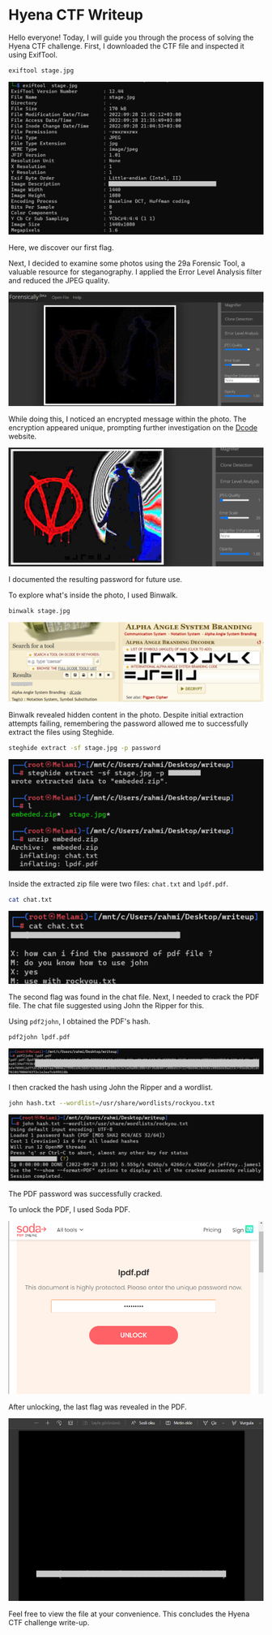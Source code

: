 # Hyena CTF Writeup

Hello everyone! Today, I will guide you through the process of solving the Hyena CTF challenge. First, I downloaded the CTF file and inspected it using ExifTool.

```bash
exiftool stage.jpg
```

![Step 1](https://github.com/mel4mi/hyena-steganography-Writeup/blob/main/1.ad%C4%B1m.jpg)

Here, we discover our first flag.

Next, I decided to examine some photos using the 29a Forensic Tool, a valuable resource for steganography. I applied the Error Level Analysis filter and reduced the JPEG quality.

![Step 2](https://github.com/mel4mi/hyena-steganography-Writeup/blob/main/2.ad%C4%B1m.png)

While doing this, I noticed an encrypted message within the photo. The encryption appeared unique, prompting further investigation on the [Dcode](https://www.dcode.fr/marquage-alpha-angle) website.

![Step 3](https://github.com/mel4mi/hyena-steganography-Writeup/blob/main/3.ad%C4%B1m.png)

I documented the resulting password for future use.

To explore what's inside the photo, I used Binwalk.

```bash
binwalk stage.jpg
```

![Step 4](https://github.com/mel4mi/hyena-steganography-Writeup/blob/main/4.ad%C4%B1m.png)

Binwalk revealed hidden content in the photo. Despite initial extraction attempts failing, remembering the password allowed me to successfully extract the files using Steghide.

```bash
steghide extract -sf stage.jpg -p password
```

![Step 6](https://github.com/mel4mi/hyena-steganography-Writeup/blob/main/6.ad%C4%B1m.png)

Inside the extracted zip file were two files: `chat.txt` and `lpdf.pdf`.

```bash
cat chat.txt
```

![Step 7](https://github.com/mel4mi/hyena-steganography-Writeup/blob/main/7.ad%C4%B1m.png)

The second flag was found in the chat file. Next, I needed to crack the PDF file. The chat file suggested using John the Ripper for this.

Using `pdf2john`, I obtained the PDF's hash.

```bash
pdf2john lpdf.pdf
```

![Step 8](https://github.com/mel4mi/hyena-steganography-Writeup/blob/main/8.ad%C4%B1m.png)

I then cracked the hash using John the Ripper and a wordlist.

```bash
john hash.txt --wordlist=/usr/share/wordlists/rockyou.txt
```

![Step 9](https://github.com/mel4mi/hyena-steganography-Writeup/blob/main/9.ad%C4%B1m.png)

The PDF password was successfully cracked.

To unlock the PDF, I used Soda PDF.

![Step 10](https://github.com/mel4mi/hyena-steganography-Writeup/blob/main/10.ad%C4%B1m.png)

After unlocking, the last flag was revealed in the PDF.

![Step 11](https://github.com/mel4mi/hyena-steganography-Writeup/blob/main/11.ad%C4%B1m.png)

Feel free to view the file at your convenience. This concludes the Hyena CTF challenge write-up.

